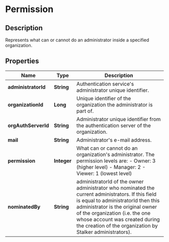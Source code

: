 # Permission

## Description
Represents what can or cannot do an administrator inside a specified organization.

## Properties

Name | Type | Description
------------ | ------------- | -------------
**administratorId** | **String** | Authentication service's administrator unique identifier.
**organizationId** | **Long** | Unique identifier of the organization the administrator is part of.
**orgAuthServerId** | **String** | Administrator unique identifier from the authentication server of the organization.
**mail** | **String** | Administrator's e-mail address.
**permission** | **Integer** | What can or cannot do an organization's administrator. The permission levels are: - Owner: 3 (higher level) - Manager: 2 - Viewer: 1 (lowest level)
**nominatedBy** | **String** | administratorId of the owner administrator who nominated the current administrators. If this field is equal to administratorId then this administrator is the original owner of the organization (i.e. the one whose account was created during the creation of the organization by Stalker administrators).



